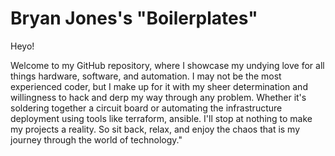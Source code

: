 # Bryan Jones's "Boilerplates"

Heyo!

Welcome to my GitHub repository, where I showcase my undying love for all things hardware, software, and automation. I may not be the most experienced coder, but I make up for it with my sheer determination and willingness to hack and derp my way through any problem. Whether it's soldering together a circuit board or automating the infrastructure deployment using tools like terraform, ansible. I'll stop at nothing to make my projects a reality. So sit back, relax, and enjoy the chaos that is my journey through the world of technology."

